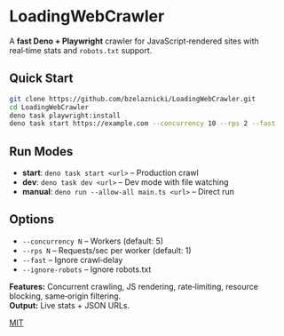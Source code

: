 # LoadingWebCrawler

A **fast Deno + Playwright** crawler for JavaScript‑rendered sites with real‑time stats and `robots.txt` support.

## Quick Start
```bash
git clone https://github.com/bzelaznicki/LoadingWebCrawler.git
cd LoadingWebCrawler
deno task playwright:install
deno task start https://example.com --concurrency 10 --rps 2 --fast
```

## Run Modes
- **start**: `deno task start <url>` – Production crawl  
- **dev**: `deno task dev <url>` – Dev mode with file watching  
- **manual**: `deno run --allow-all main.ts <url>` – Direct run  

## Options
- `--concurrency N` – Workers (default: 5)  
- `--rps N` – Requests/sec per worker (default: 1)  
- `--fast` – Ignore crawl‑delay  
- `--ignore-robots` – Ignore robots.txt  

**Features:** Concurrent crawling, JS rendering, rate‑limiting, resource blocking, same‑origin filtering.  
**Output:** Live stats + JSON URLs.  

[MIT](LICENSE)
